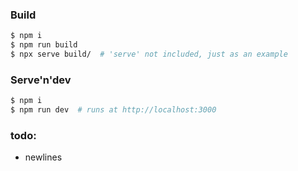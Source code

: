 ### Build

```bash
$ npm i
$ npm run build
$ npx serve build/  # 'serve' not included, just as an example
```

### Serve'n'dev

```bash
$ npm i
$ npm run dev  # runs at http://localhost:3000
```

### todo:

- newlines
